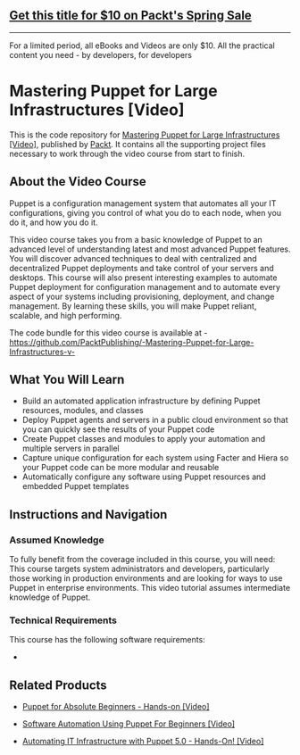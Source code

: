 ## [Get this title for $10 on Packt's Spring Sale](https://www.packt.com/V05417?utm_source=github&utm_medium=packt-github-repo&utm_campaign=spring_10_dollar_2022)
-----
For a limited period, all eBooks and Videos are only $10. All the practical content you need \- by developers, for developers

# Mastering Puppet for Large Infrastructures [Video]
This is the code repository for [Mastering Puppet for Large Infrastructures [Video]](https://www.packtpub.com/virtualization-and-cloud/mastering-puppet-large-infrastructures-video?utm_source=github&utm_medium=repository&utm_campaign=9781786462527), published by [Packt](https://www.packtpub.com/?utm_source=github). It contains all the supporting project files necessary to work through the video course from start to finish.
## About the Video Course
Puppet is a configuration management system that automates all your IT configurations, giving you control of what you do to each node, when you do it, and how you do it. 


This video course takes you from a basic knowledge of Puppet to an advanced level of understanding latest and most advanced Puppet features. You will discover advanced techniques to deal with centralized and decentralized Puppet deployments and take control of your servers and desktops. This course will also present interesting examples to automate Puppet deployment for configuration management and to automate every aspect of your systems including provisioning, deployment, and change management. By learning these skills, you will make Puppet reliant, scalable, and high performing.

The code bundle for this video course is available at - https://github.com/PacktPublishing/-Mastering-Puppet-for-Large-Infrastructures-v-

<H2>What You Will Learn</H2>
<DIV class=book-info-will-learn-text>
<UL>
<LI>Build an automated application infrastructure by defining Puppet resources, modules, and classes&nbsp; 
<LI>Deploy Puppet agents and servers in a public cloud environment so that you can quickly see the results of your Puppet code&nbsp; 
<LI>Create Puppet classes and modules to apply your automation and multiple servers in parallel&nbsp; 
<LI>Capture unique configuration for each system using Facter and Hiera so your Puppet code can be more modular and reusable&nbsp; 
<LI>Automatically configure any software using Puppet resources and embedded Puppet templates </LI></UL></DIV>

## Instructions and Navigation
### Assumed Knowledge
To fully benefit from the coverage included in this course, you will need:<br/>
This course targets system administrators and developers, particularly those working in production environments and are looking for ways to use Puppet in enterprise environments. This video tutorial assumes intermediate knowledge of Puppet.
### Technical Requirements
This course has the following software requirements:<br/>

-

## Related Products
* [Puppet for Absolute Beginners - Hands-on [Video]](https://www.packtpub.com/application-development/puppet-absolute-beginners-hands-video?utm_source=github&utm_medium=repository&utm_campaign=9781838551612)

* [Software Automation Using Puppet For Beginners [Video]](https://www.packtpub.com/virtualization-and-cloud/software-automation-using-puppet-beginners-video?utm_source=github&utm_medium=repository&utm_campaign=9781789952919)

* [Automating IT Infrastructure with Puppet 5.0 - Hands-On! [Video]](https://www.packtpub.com/virtualization-and-cloud/automating-it-infrastructure-puppet-50-hands-video?utm_source=github&utm_medium=repository&utm_campaign=9781789130348)

